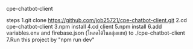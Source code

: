 cpe-chatbot-client

steps
  1.git clone https://github.com/job25721/cpe-chatbot-client.git
  2.cd cpe-chatbot-client
  3.npm install
  4.cd client
  5.npm install
  6.add variables.env and firebase.json (โหลดได้ในกลุ่มแชท) to ./cpe-chatbot-client
  7.Run this project by "npm run dev"
